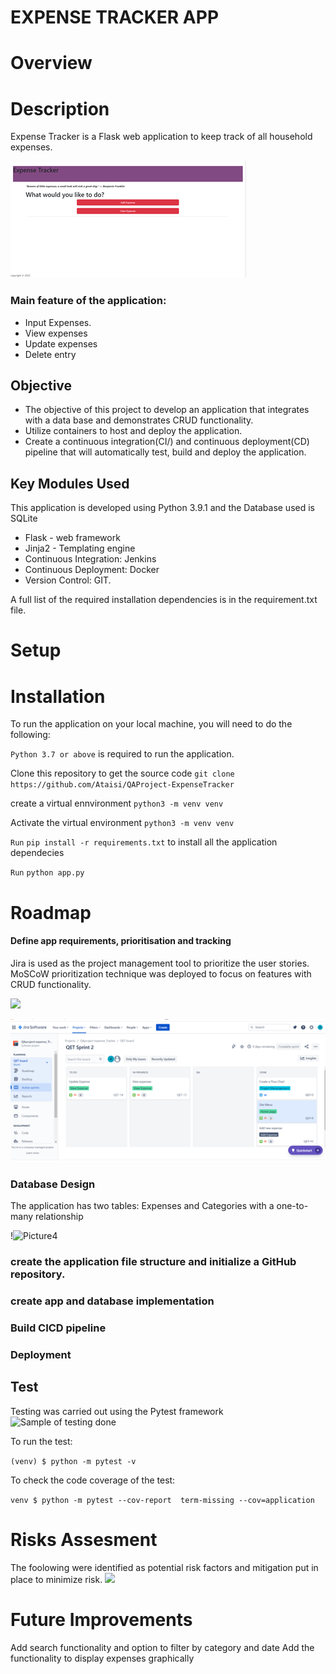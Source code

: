 # EXPENSE TRACKER APP

# Overview


# Description
Expense Tracker is a Flask web application to keep track of all household expenses.  

![](https://github.com/Ataisi/QAProject-ExpenseTracker/blob/main/application/static/images/home.png)


### Main feature of the application:
- Input Expenses.
- View expenses 
- Update expenses
- Delete entry


## Objective
- The objective of this project to develop an application that integrates with a data base and demonstrates CRUD functionality. 
- Utilize containers to host and deploy the application.
- Create a continuous integration(CI/) and continuous deployment(CD) pipeline that will automatically test, build and deploy the application.

## Key Modules Used
This application is developed using Python 3.9.1 and the Database used is SQLite
- Flask - web framework
- Jinja2 - Templating engine
- Continuous Integration: Jenkins
- Continuous Deployment: Docker 
- Version Control: GIT.

A full list of the required installation dependencies is in the requirement.txt file.


# Setup

# Installation
To run the application on your local machine, you will need to do the following:

`Python 3.7 or above` is required to run the application.

Clone this repository to get the source code
`git clone https://github.com/Ataisi/QAProject-ExpenseTracker`


create a virtual ennvironment
`python3 -m venv venv`

Activate the virtual environment
`python3 -m venv venv`

`Run`
`pip install -r requirements.txt` to install  all the application dependecies

`Run` 
`python app.py`

# Roadmap
#### Define app requirements, prioritisation and tracking 
Jira is used as the project management tool to prioritize the user stories. MoSCoW prioritization technique was deployed to focus on features with CRUD functionality.

![](https://user-images.githubusercontent.com/82120833/194843902-a29d3748-45d9-40a4-a5ca-d1352383c209.png)


![](https://github.com/Ataisi/QAProject-ExpenseTracker/blob/main/application/static/images/Picture3.png)


### Database Design

The application has two tables: Expenses and Categories with a one-to-many relationship

!![Picture4](https://user-images.githubusercontent.com/82120833/195162334-7a729b5b-5a2c-4ed8-9011-689321fbc26e.jpeg)



###  create the application file structure and initialize a GitHub repository.

### create  app and database implementation

### Build CICD pipeline 

###  Deployment

## Test
Testing was carried out using the Pytest framework
![Sample of testing done](https://user-images.githubusercontent.com/82120833/195158649-2c823df6-e66e-432b-959c-fc5c32f890f8.png)

To run the test:

`(venv) $ python -m pytest -v`

To check the code coverage of the test:

`venv $ python -m pytest --cov-report  term-missing --cov=application`




# Risks Assesment
The foolowing were identified as potential risk factors and  mitigation put in place to minimize risk.
![](https://user-images.githubusercontent.com/82120833/195163988-9b4fc702-d4c1-4318-827f-8046905fb77a.png)






# Future Improvements
Add search functionality and option to filter by category and date
Add the functionality to display expenses graphically





